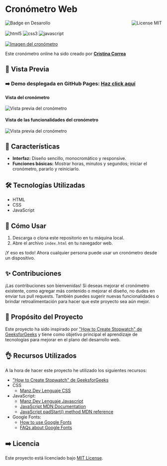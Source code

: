 # Cronómetro Web
![Badge en Desarollo](https://img.shields.io/badge/STATUS-FINALIZADO-violet)
<img align="right" alt="License MIT" src="https://img.shields.io/badge/LICENSE-MIT-green" /> <br/><br/>
<img alt="html5" src="https://img.shields.io/badge/-HTML5-E34F26?style=flat-square&logo=html5&logoColor=white" />
<img alt="css3" src="https://img.shields.io/badge/-CSS3-1572B6?style=flat-square&logo=css3&logoColor=white" />
<img alt="javascript" src="https://img.shields.io/badge/-JavaScript-F7DF1E?style=flat-square&logo=javascript&logoColor=black" />
<br/><br/>
[![Imagen del cronómetro](https://github.com/CrisCorreaS/stopwatch/blob/main/img/visualizaci%C3%B3n/cronometro-vista.png)](https://criscorreas.github.io/stopwatch/)

Este cronómetro online ha sido creado por **[Cristina Correa](https://www.linkedin.com/in/cristina-correa-segade/)**

## 👀 Vista Previa

### ➡️ **Demo desplegada en GitHub Pages:** **[Haz click aquí](https://criscorreas.github.io/stopwatch/)**

#### Vista del cronómetro
![Vista previa del cronómetro](https://github.com/CrisCorreaS/stopwatch/blob/main/img/visualizaci%C3%B3n/cronometro-vista.png)

#### Vista de las funcionalidades del cronómetro
![Vista previa del cronómetro](https://github.com/CrisCorreaS/stopwatch/blob/main/video/stopwatch-features.gif)

## 🌱 Características

- **Interfaz:** Diseño sencillo, monocromático y responsive.
- **Funciones básicas:** Mostrar horas, minutos y segundos; iniciar el cronómetro, pararlo y reiniciarlo.

## 🛠️ Tecnologías Utilizadas

- HTML
- CSS
- JavaScript

## 📓 Cómo Usar

1. Descarga o clona este repositorio en tu máquina local.
2. Abre el archivo `index.html` en tu navegador web.

¡Y eso es todo! Ahora cualquier persona puede usar un cronómetro desde un dispositivo.

## ✨ Contribuciones

¡Las contribuciones son bienvenidas! Si deseas mejorar el cronómetro existente, como agregar más contenido o mejorar el diseño, no dudes en enviar tus pull requests. También puedes sugerir nuevas funcionalidades o brindar retroalimentación para hacer que este proyecto sea aún mejor.

## 🎯 Propósito del Proyecto

Este proyecto ha sido inspirado por ["How to Create Stopwatch" de GeeksforGeeks](https://www.geeksforgeeks.org/how-to-create-stopwatch-using-html-css-and-javascript/) y tiene como objetivo principal el aprendizaje de tecnologías para mejorar en el plano del desarrollo web.

## 👌 Recursos Utilizados
A la hora de hacer este proyecto he utilizado los siguientes recursos:
- ["How to Create Stopwatch" de GeeksforGeeks](https://www.geeksforgeeks.org/how-to-create-stopwatch-using-html-css-and-javascript/)
- CSS
  - [Manz.Dev Lenguaje CSS](https://lenguajecss.com/css/)
- JavaScript:
  - [Manz.Dev Lenguaje Javascript](https://lenguajejs.com/javascript/)
  - [JavaScript MDN Documentation](https://developer.mozilla.org/en-US/docs/Web/JavaScript)
  - [JavaScript padStart() method MDN reference](https://developer.mozilla.org/es/docs/Web/JavaScript/Reference/Global_Objects/String/padStart)
- Google Fonts:
  - [How to use Google Fonts](https://developers.google.com/fonts/docs/css2?hl=es-419)
  - [FAQs about Google Fonts](https://developers.google.com/fonts/faq?hl=es-419)

## ➡️ Licencia
Este proyecto está licenciado bajo [MIT License](https://opensource.org/license/mit/).
